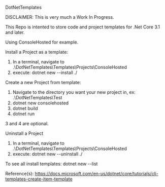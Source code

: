 DotNetTemplates

DISCLAIMER: This is very much a Work In Progress.

This Repo is intented to store code and project templates for .Net Core 3.1 and later.

Using ConsoleHosted for example.

Install a Project as a template:
1. In a terminal, navigate to .\DotNetTemplates\Templates\Projects\ConsoleHosted
2. execute: dotnet new --install ./

Create a new Project from template:
1. Navigate to the directory you want your new project in, ex: .\DotNetTemplates\Test
2. dotnet new consolehosted
3. dotnet build
4. dotnet run

3 and 4 are optional.

Uninstall a Project
1. In a terminal, navigate to .\DotNetTemplates\Templates\Projects\ConsoleHosted
2. execute: dotnet new --uninstall ./

To see all install templates:
dotnet new --list

Reference(s):
https://docs.microsoft.com/en-us/dotnet/core/tutorials/cli-templates-create-item-template